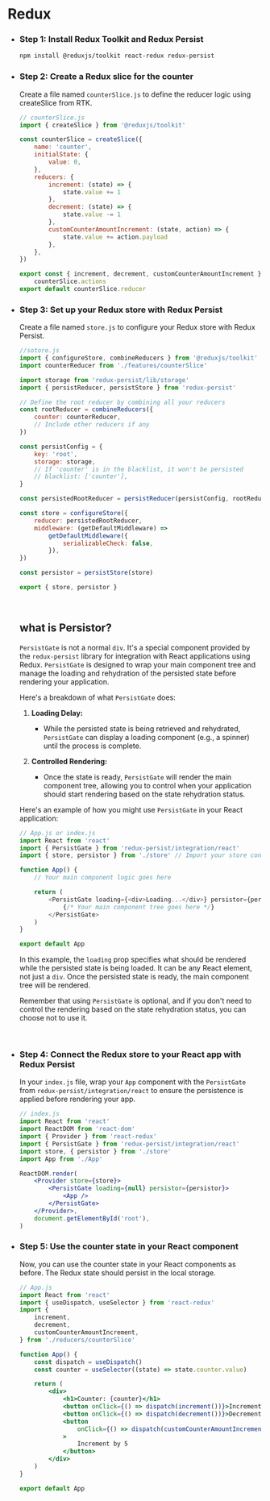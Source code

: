 # Redux

-   ### Step 1: Install Redux Toolkit and Redux Persist

    ```bash
    npm install @reduxjs/toolkit react-redux redux-persist
    ```

-   ### Step 2: Create a Redux slice for the counter

    Create a file named `counterSlice.js` to define the reducer logic using createSlice from RTK.

    ```jsx
    // counterSlice.js
    import { createSlice } from '@reduxjs/toolkit'

    const counterSlice = createSlice({
    	name: 'counter',
    	initialState: {
    		value: 0,
    	},
    	reducers: {
    		increment: (state) => {
    			state.value += 1
    		},
    		decrement: (state) => {
    			state.value -= 1
    		},
    		customCounterAmountIncrement: (state, action) => {
    			state.value += action.payload
    		},
    	},
    })

    export const { increment, decrement, customCounterAmountIncrement } =
    	counterSlice.actions
    export default counterSlice.reducer
    ```

-   ### Step 3: Set up your Redux store with Redux Persist

    Create a file named `store.js` to configure your Redux store with Redux Persist.

    ```jsx
    //sotore.js
    import { configureStore, combineReducers } from '@reduxjs/toolkit'
    import counterReducer from './features/counterSlice'

    import storage from 'redux-persist/lib/storage'
    import { persistReducer, persistStore } from 'redux-persist'

    // Define the root reducer by combining all your reducers
    const rootReducer = combineReducers({
    	counter: counterReducer,
    	// Include other reducers if any
    })

    const persistConfig = {
    	key: 'root',
    	storage: storage,
    	// If 'counter' is in the blacklist, it won't be persisted
    	// blacklist: ['counter'],
    }

    const persistedRootReducer = persistReducer(persistConfig, rootReducer)

    const store = configureStore({
    	reducer: persistedRootReducer,
    	middleware: (getDefaultMiddleware) =>
    		getDefaultMiddleware({
    			serializableCheck: false,
    		}),
    })

    const persistor = persistStore(store)

    export { store, persistor }
    ```

      <br>

    ## what is Persistor?

    `PersistGate` is not a normal `div`. It's a special component provided by the `redux-persist` library for integration with React applications using Redux. `PersistGate` is designed to wrap your main component tree and manage the loading and rehydration of the persisted state before rendering your application.

    Here's a breakdown of what `PersistGate` does:

    1. **Loading Delay:**

        - While the persisted state is being retrieved and rehydrated, `PersistGate` can display a loading component (e.g., a spinner) until the process is complete.

    2. **Controlled Rendering:**
        - Once the state is ready, `PersistGate` will render the main component tree, allowing you to control when your application should start rendering based on the state rehydration status.

    Here's an example of how you might use `PersistGate` in your React application:

    ```javascript
    // App.js or index.js
    import React from 'react'
    import { PersistGate } from 'redux-persist/integration/react'
    import { store, persistor } from './store' // Import your store configuration

    function App() {
    	// Your main component logic goes here

    	return (
    		<PersistGate loading={<div>Loading...</div>} persistor={persistor}>
    			{/* Your main component tree goes here */}
    		</PersistGate>
    	)
    }

    export default App
    ```

    In this example, the `loading` prop specifies what should be rendered while the persisted state is being loaded. It can be any React element, not just a `div`. Once the persisted state is ready, the main component tree will be rendered.

    Remember that using `PersistGate` is optional, and if you don't need to control the rendering based on the state rehydration status, you can choose not to use it.

    <br>

-   ### Step 4: Connect the Redux store to your React app with Redux Persist

    In your `index.js` file, wrap your `App` component with the `PersistGate` from `redux-persist/integration/react` to ensure the persistence is applied before rendering your app.

    ```jsx
    // index.js
    import React from 'react'
    import ReactDOM from 'react-dom'
    import { Provider } from 'react-redux'
    import { PersistGate } from 'redux-persist/integration/react'
    import store, { persistor } from './store'
    import App from './App'

    ReactDOM.render(
    	<Provider store={store}>
    		<PersistGate loading={null} persistor={persistor}>
    			<App />
    		</PersistGate>
    	</Provider>,
    	document.getElementById('root'),
    )
    ```

-   ### Step 5: Use the counter state in your React component

    Now, you can use the counter state in your React components as before. The Redux state should persist in the local storage.

    ```jsx
    // App.js
    import React from 'react'
    import { useDispatch, useSelector } from 'react-redux'
    import {
    	increment,
    	decrement,
    	customCounterAmountIncrement,
    } from './reducers/counterSlice'

    function App() {
    	const dispatch = useDispatch()
    	const counter = useSelector((state) => state.counter.value)

    	return (
    		<div>
    			<h1>Counter: {counter}</h1>
    			<button onClick={() => dispatch(increment())}>Increment</button>
    			<button onClick={() => dispatch(decrement())}>Decrement</button>
    			<button
    				onClick={() => dispatch(customCounterAmountIncrement(5))}
    			>
    				Increment by 5
    			</button>
    		</div>
    	)
    }

    export default App
    ```
